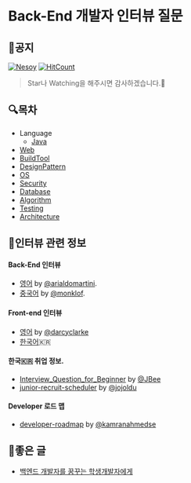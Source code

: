 Back-End 개발자 인터뷰 질문
======================================
## 📌공지
[![Nesoy](https://img.shields.io/badge/Author-Nesoy-blue.svg)](http://nesoy.github.io/about) [![HitCount](http://hits.dwyl.io/nesoy/Back-end-Developer-Interview-Questions.svg)](http://hits.dwyl.io/nesoy/Back-end-Developer-Interview-Questions)

> Star나 Watching을 해주시면 감사하겠습니다.🙏

## 🔍목차
- Language
    - [Java](/Category/Language/Java.md)
- [Web](/Category/Web/README.md)
- [BuildTool](/Category/BuildTool/README.md)
- [DesignPattern](/Category/DesignPattern/README.md)
- [OS](/Category/OS/README.md)
- [Security](/Category/Security/README.md)
- [Database](/Category/Database/README.md)
- [Algorithm](/Category/Algorithm/README.md)
- [Testing](/Category/Testing/README.md)
- [Architecture](/Category/Architecture/README.md)


## 💼인터뷰 관련 정보
#### Back-End 인터뷰
- [영어](https://github.com/arialdomartini/Back-End-Developer-Interview-Questions) by [@arialdomartini](https://github.com/arialdomartini).
- [중국어](https://github.com/monklof/Back-End-Developer-Interview-Questions) by [@monklof](https://github.com/monklof).

#### Front-end 인터뷰
- [영어](https://github.com/darcyclarke/Front-end-Developer-Interview-Questions) by [@darcyclarke](https://github.com/darcyclarke)
- [한국어](https://github.com/h5bp/Front-end-Developer-Interview-Questions/tree/master/Translations/Korean)🇰🇷

#### 한국🇰🇷 취업 정보.
- [Interview_Question_for_Beginner](https://github.com/JaeYeopHan/Interview_Question_for_Beginner) by [@JBee](https://github.com/JaeYeopHan)
- [junior-recruit-scheduler](https://github.com/jojoldu/junior-recruit-scheduler) by [@jojoldu](https://github.com/jojoldu)

#### Developer 로드 맵
- [developer-roadmap](https://github.com/kamranahmedse/developer-roadmap) by [@kamranahmedse](https://github.com/kamranahmedse/)

## 📄좋은 글
- [백엔드 개발자를 꿈꾸는 학생개발자에게](https://d2.naver.com/news/3435170)